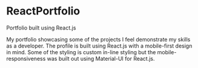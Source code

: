 # ReactPortfolio
Portfolio built using React.js

My portfolio showcasing some of the projects I feel demonstrate my skills as a developer. The profile is built using React.js with a 
mobile-first design in mind. Some of the styling is custom in-line styling but the mobile-responsiveness was built out using Material-UI
for React.js.
